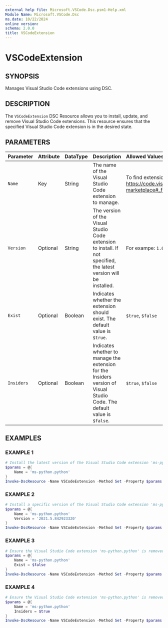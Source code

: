 ```yaml
---
external help file: Microsoft.VSCode.Dsc.psm1-Help.xml
Module Name: Microsoft.VSCode.Dsc
ms.date: 10/22/2024
online version:
schema: 2.0.0
title: VSCodeExtension
---
```


# VSCodeExtension

## SYNOPSIS

Manages Visual Studio Code extensions using DSC.

## DESCRIPTION

The `VSCodeExtension` DSC Resource allows you to install, update, and remove Visual Studio Code extensions. This resource ensures that the specified Visual Studio Code extension is in the desired state.

## PARAMETERS

**Parameter**|**Attribute**|**DataType**|**Description**|**Allowed Values**
:-----|:-----|:-----|:-----|:-----
`Name`|Key|String|The name of the Visual Studio Code extension to manage.|To find extensions in VSCode, check out: https://code.visualstudio.com/docs/editor/extension-marketplace#_find-and-install-an-extension
`Version`|Optional|String|The version of the Visual Studio Code extension to install. If not specified, the latest version will be installed.| For exampe: `1.0.0`
`Exist`|Optional|Boolean|Indicates whether the extension should exist. The default value is `$true`.|`$true`, `$false`
`Insiders`|Optional|Boolean|Indicates whether to manage the extension for the Insiders version of Visual Studio Code. The default value is `$false`.|`$true`, `$false`

## EXAMPLES

### EXAMPLE 1

```powershell
# Install the latest version of the Visual Studio Code extension 'ms-python.python'
$params = @{
    Name = 'ms-python.python'
}
Invoke-DscResource -Name VSCodeExtension -Method Set -Property $params -ModuleName Microsoft.VSCode.Dsc
```

### EXAMPLE 2

```powershell
# Install a specific version of the Visual Studio Code extension 'ms-python.python'
$params = @{
    Name = 'ms-python.python'
    Version = '2021.5.842923320'
}
Invoke-DscResource -Name VSCodeExtension -Method Set -Property $params -ModuleName Microsoft.VSCode.Dsc
```

### EXAMPLE 3

```powershell
# Ensure the Visual Studio Code extension 'ms-python.python' is removed
$params = @{
    Name = 'ms-python.python'
    Exist = $false
}
Invoke-DscResource -Name VSCodeExtension -Method Set -Property $params -ModuleName Microsoft.VSCode.Dsc
```

### EXAMPLE 4

```powershell
# Ensure the Visual Studio Code extension 'ms-python.python' is removed
$params = @{
    Name = 'ms-python.python'
    Insiders = $true
}
Invoke-DscResource -Name VSCodeExtension -Method Set -Property $params -ModuleName Microsoft.VSCode.Dsc
```